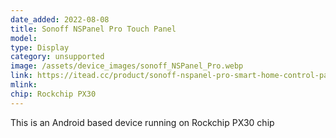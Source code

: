```yaml
---
date_added: 2022-08-08
title: Sonoff NSPanel Pro Touch Panel
model: 
type: Display
category: unsupported
image: /assets/device_images/sonoff_NSPanel_Pro.webp
link: https://itead.cc/product/sonoff-nspanel-pro-smart-home-control-panel/
mlink: 
chip: Rockchip PX30
---
```

This is an Android based device running on Rockchip PX30 chip
